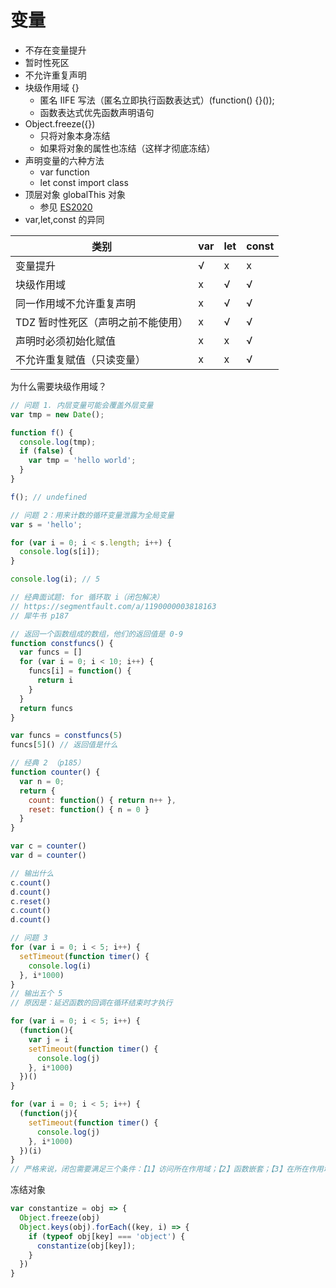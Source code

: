 # 变量

- 不存在变量提升
- 暂时性死区
- 不允许重复声明
- 块级作用域 {}
  - 匿名 IIFE 写法（匿名立即执行函数表达式）(function() {}());
  - 函数表达式优先函数声明语句
- Object.freeze({})
  - 只将对象本身冻结
  - 如果将对象的属性也冻结（这样才彻底冻结）
- 声明变量的六种方法
  - var function
  - let const import class
- 顶层对象 globalThis 对象
  - 参见 [ES2020](../../es2020/readme.md)
- var,let,const 的异同

类别 | var | let | const
--- | --- | --- | ---
变量提升 | √ | x | x
块级作用域 | x | √ | √
同一作用域不允许重复声明 | x | √ | √
TDZ 暂时性死区（声明之前不能使用） | x | √ | √
声明时必须初始化赋值 | x | x | √
不允许重复赋值（只读变量） | x | x | √

为什么需要块级作用域？

```js
// 问题 1. 内层变量可能会覆盖外层变量
var tmp = new Date();

function f() {
  console.log(tmp);
  if (false) {
    var tmp = 'hello world';
  }
}

f(); // undefined

// 问题 2：用来计数的循环变量泄露为全局变量
var s = 'hello';

for (var i = 0; i < s.length; i++) {
  console.log(s[i]);
}

console.log(i); // 5

// 经典面试题: for 循环取 i（闭包解决）
// https://segmentfault.com/a/1190000003818163
// 犀牛书 p187

// 返回一个函数组成的数组，他们的返回值是 0-9
function constfuncs() {
  var funcs = []
  for (var i = 0; i < 10; i++) {
    funcs[i] = function() {
      return i
    }
  }
  return funcs
}

var funcs = constfuncs(5)
funcs[5]() // 返回值是什么

// 经典 2 （p185）
function counter() {
  var n = 0;
  return {
    count: function() { return n++ },
    reset: function() { n = 0 }
  }
}

var c = counter()
var d = counter()

// 输出什么
c.count()
d.count()
c.reset()
c.count()
d.count()

// 问题 3
for (var i = 0; i < 5; i++) {
  setTimeout(function timer() {
    console.log(i)
  }, i*1000)
}
// 输出五个 5
// 原因是：延迟函数的回调在循环结束时才执行

for (var i = 0; i < 5; i++) {
  (function(){
    var j = i
    setTimeout(function timer() {
      console.log(j)
    }, i*1000)
  })()
}

for (var i = 0; i < 5; i++) {
  (function(j){
    setTimeout(function timer() {
      console.log(j)
    }, i*1000)
  })(i)
}
// 严格来说，闭包需要满足三个条件：【1】访问所在作用域；【2】函数嵌套；【3】在所在作用域外被调用
```

冻结对象

```js
var constantize = obj => {
  Object.freeze(obj)
  Object.keys(obj).forEach((key, i) => {
    if (typeof obj[key] === 'object') {
      constantize(obj[key]);
    }
  })
}
```

